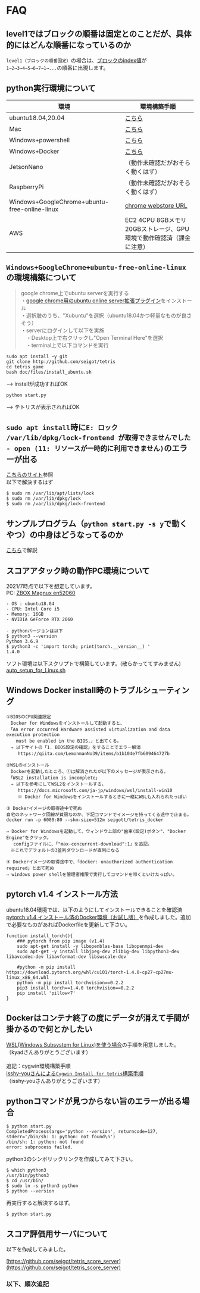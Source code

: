 # FAQ

## level1ではブロックの順番は固定とのことだが、具体的にはどんな順番になっているのか
`level1（ブロックの順番固定）`の場合は、[ブロックのindex値](https://github.com/seigot/tetris/blob/master/doc/files/block_controller.md#ブロック情報)が`1→2→3→4→5→6→7→1→...`の順番に出現します。

## python実行環境について

|  環境  |  環境構築手順  |
| ---- | ---- |
|  ubuntu18.04,20.04  |  [こちら](https://github.com/seigot/tetris/blob/master/doc/files/install_ubuntu.md)  |
|  Mac  |  [こちら](https://github.com/seigot/tetris/blob/master/doc/files/install_mac.md)  |
|  Windows+powershell  |  [こちら](https://github.com/seigot/tetris/blob/master/doc/files/install_windows_powershell.md)  |
|  Windows+Docker  |  [こちら](https://github.com/seigot/tetris/blob/master/docker/README.md)  |
|  JetsonNano  |  （動作未確認だがおそらく動くはず）  |
|  RaspberryPi  |  （動作未確認だがおそらく動くはず）  |
|  Windows+GoogleChrome+ubuntu-free-online-linux  |  [chrome webstore URL](https://chrome.google.com/webstore/detail/ubuntu-free-online-linux/pmaonbjcobmgkemldgcedmpbmmncpbgi?hl=ja)  |
|  AWS  |  EC2 4CPU 8GBメモリ 20GBストレージ、GPU環境で動作確認済（課金に注意）  |

## `Windows+GoogleChrome+ubuntu-free-online-linux`の環境構築について

>google chrome上でubuntu serverを実行する<br>
・[google chrome用のubuntu online server拡張プラグイン](https://chrome.google.com/webstore/detail/ubuntu-free-online-linux/pmaonbjcobmgkemldgcedmpbmmncpbgi)をインストール<br>
・選択肢のうち、"Xubuntu"を選択（ubuntu18.04かつ軽量なものが良さそう）<br>
・serverにログインして以下を実施<br>
　・Desktop上で右クリックし"Open Terminal Here"を選択<br>
　・terminal上で以下コマンドを実行<br>
```
sudo apt install −y git
git clone http://github.com/seigot/tetris
cd tetris game
bash doc/files/install_ubuntu.sh
```
  
--> installが成功すればOK

```
python start.py
```

--> テトリスが表示されればOK

## `sudo apt install`時に`E: ロック /var/lib/dpkg/lock-frontend が取得できませんでした - open (11: リソースが一時的に利用できません)`のエラーが出る

[こちらのサイト](https://marginalia.hatenablog.com/entry/2019/07/03/133854)参照<br>
以下で解決するはず

```
$ sudo rm /var/lib/apt/lists/lock
$ sudo rm /var/lib/dpkg/lock
$ sudo rm /var/lib/dpkg/lock-frontend
```

## サンプルプログラム（`python start.py -s y`で動くやつ）の中身はどうなってるのか
[こちら](https://github.com/seigot/tetris/blob/master/doc/files/block_controller_sample.md)で解説

## スコアアタック時の動作PC環境について

2021/7時点で以下を想定しています。<br>
PC: [ZBOX Magnux en52060](https://www.zotac.com/jp/product/mini_pcs/magnus-en52060v#spec)<br>

```
- OS : ubuntu18.04
- CPU: Intel Core i5
- Memory: 16GB
- NVIDIA GeForce RTX 2060
```

```
- pythonバージョンは以下
$ python3 --version 
Python 3.6.9 
$ python3 -c 'import torch; print(torch.__version__) ' 
1.4.0
```

ソフト環境は以下スクリプトで構築しています。(散らかっててすみません)<br>
[auto_setup_for_Linux.sh](https://github.com/seigot/tetris/blob/master/docker/auto_setup_for_Linux.sh)<br>

## Windows Docker install時のトラブルシューティング

```
①BIOSのCPU関連設定
　Docker for Windowsをインストールして起動すると、
　「An error occurred Hardware assisted virtualization and data execution protection
　  must be enabled in the BIOS.」と出てくる。
　⇒ 以下サイトの「1. BIOS設定の確認」をすることでエラー解消
　　 https://qiita.com/LemonmanNo39/items/b1b104e7fb609464727b

②WSLのインストール
　Dockerを起動したところ、①は解消されたが以下のメッセージが表示される。
　「WSL2 installation is incomplete」
　⇒ 以下を参考にしてWSL2をインストールする。
　　 https://docs.microsoft.com/ja-jp/windows/wsl/install-win10
　　 ※ Docker for Windowsをインストールするときに一緒にWSLも入れられたっぽい
 
③ Dockerイメージの取得途中で死ぬ
自宅のネットワーク回線が貧弱なのか、下記コマンドでイメージを持ってくる途中で止まる。
docker run -p 6080:80 --shm-size=512m seigott/tetris_docker

⇒ Docker for Windowsを起動して、ウィンドウ上部の"歯車(設定)ボタン"、"Docker Engine"をクリック。
　 configファイルに、「"max-concurrent-download":1」を追記。
　※これでデフォルトの3並列ダウンロードが直列になる
 
④ Dockerイメージの取得途中で、「docker: unauthorized authentication required」と出て死ぬ
⇒ windows power shellを管理者権限で実行してコマンドを叩くといけたっぽい。
```

## pytorch v1.4 インストール方法

ubuntu18.04環境では、以下のようにしてインストールできることを確認済<br>
[pytorch v1.4 インストール済のDocker環境（お試し版）](https://github.com/seigot/tetris/blob/master/docker/README.md)を作成しました。追加で必要なものがあればDockerfileを更新して下さい。

```
function install_torch(){
    ### pytorch from pip image (v1.4)
    sudo apt-get install -y libopenblas-base libopenmpi-dev
    sudo apt-get -y install libjpeg-dev zlib1g-dev libpython3-dev libavcodec-dev libavformat-dev libswscale-dev
    
    #python -m pip install https://download.pytorch.org/whl/cu101/torch-1.4.0-cp27-cp27mu-linux_x86_64.whl
    python -m pip install torchvision==0.2.2
    pip3 install torch==1.4.0 torchvision==0.2.2
    pip install 'pillow<7'
}
```
## Dockerはコンテナ終了の度にデータが消えて手間が掛かるので何とかしたい
[WSL(Windows Subsystem for Linux)を使う場合](https://github.com/seigot/tetris/blob/master/doc/files/install_windows_wsl.md)の手順を用意しました。<br>
（kyadさんありがとうございます）<br>
<br>
追記：cygwin環境構築手順<br>
[isshy-youさんによる`Cygwin Install for tetris`構築手順](https://github.com/isshy-you/tetris_game/wiki/Cygwin-Install-for-tetris_game)<br>
（isshy-youさんありがとうございます）

## pythonコマンドが見つからない旨のエラーが出る場合

```
$ python start.py
CompletedProcess(args='python --version', returncode=127, stderr='/bin/sh: 1: python: not found\n')
/bin/sh: 1: python: not found
error: subprocess failed.
```

python3のシンボリックリンクを作成してみて下さい。

```
$ which python3
/usr/bin/python3
$ cd /usr/bin/
$ sudo ln -s python3 python
$ python --version
```

再実行すると解決するはず。

```
$ python start.py
```

## スコア評価用サーバについて

以下を作成してみました。

[https://github.com/seigot/tetris_score_server](https://github.com/seigot/tetris_score_server)

### 以下、順次追記
